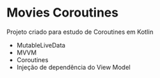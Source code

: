 # Movies Coroutines

Projeto criado para estudo de Coroutines em Kotlin

- MutableLiveData
- MVVM
- Coroutines
- Injeção de dependência do View Model